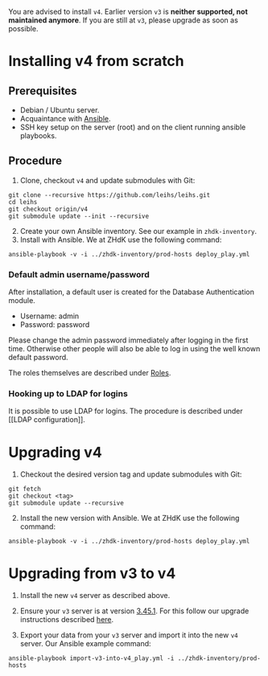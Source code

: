 You are advised to install `v4`. Earlier version `v3` is **neither supported, not maintained anymore**. If you are still at `v3`, please upgrade as soon as possible.

# Installing v4 from scratch

## Prerequisites

* Debian / Ubuntu server.
* Acquaintance with [Ansible](https://www.ansible.com/).
* SSH key setup on the server (root) and on the client running ansible playbooks.

## Procedure

1. Clone, checkout `v4` and update submodules with Git:
```
git clone --recursive https://github.com/leihs/leihs.git
cd leihs
git checkout origin/v4
git submodule update --init --recursive
```

2. Create your own Ansible inventory. See our example in `zhdk-inventory`.
3. Install with Ansible. We at ZHdK use the following command:
```
ansible-playbook -v -i ../zhdk-inventory/prod-hosts deploy_play.yml
```

### Default admin username/password

After installation, a default user is created for the Database Authentication module.

- Username: admin
- Password: password

Please change the admin password immediately after logging in the first time. Otherwise other people will also be able to log in using the well known default password.

The roles themselves are described under [Roles](Roles).

### Hooking up to LDAP for logins

It is possible to use LDAP for logins. The procedure is described under [[LDAP configuration]].

# Upgrading v4

1. Checkout the desired version tag and update submodules with Git:
```
git fetch
git checkout <tag>
git submodule update --recursive
```

2. Install the new version with Ansible. We at ZHdK use the following command:
```
ansible-playbook -v -i ../zhdk-inventory/prod-hosts deploy_play.yml
```

# Upgrading from v3 to v4

1. Install the new `v4` server as described above.

2. Ensure your `v3` server is at version [3.45.1](https://github.com/leihs/leihs/releases/tag/3.45.1). For this follow our upgrade instructions described [here](https://github.com/leihs/leihs/wiki/Upgrades).

3. Export your data from your `v3` server and import it into the new `v4` server. Our Ansible example command:
```
ansible-playbook import-v3-into-v4_play.yml -i ../zhdk-inventory/prod-hosts
```
